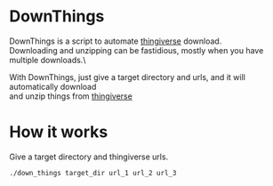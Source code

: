 # DownThings

DownThings is a script to automate [thingiverse](https://www.thingiverse.com) download.\
Downloading and unzipping can be fastidious, mostly when you have multiple downloads.\

With DownThings, just give a target directory and urls, and it will automatically download \
and unzip things from [thingiverse](https://www.thingiverse.com)

# How it works
Give a target directory and thingiverse urls.

```
./down_things target_dir url_1 url_2 url_3
```
